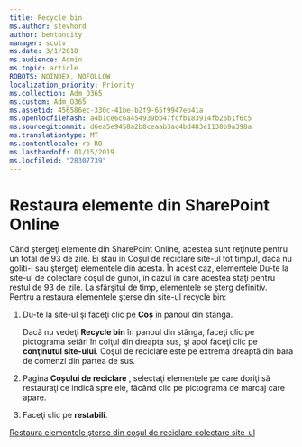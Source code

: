 ```yaml
---
title: Recycle bin
ms.author: stevhord
author: bentoncity
manager: scotv
ms.date: 3/1/2018
ms.audience: Admin
ms.topic: article
ROBOTS: NOINDEX, NOFOLLOW
localization_priority: Priority
ms.collection: Adm_O365
ms.custom: Adm_O365
ms.assetid: 456586ec-330c-41be-b2f9-65f9947eb41a
ms.openlocfilehash: a4b1ce6c6a454939bb47fcfb183914fb26b1f6c5
ms.sourcegitcommit: d6ea5e9458a2b8ceaab3ac4bd483e1130b9a398a
ms.translationtype: MT
ms.contentlocale: ro-RO
ms.lasthandoff: 01/15/2019
ms.locfileid: "28307739"
---
```

# <a name="restore-items-in-sharepoint-online"></a>Restaura elemente din SharePoint Online

Când ştergeţi elemente din SharePoint Online, acestea sunt reţinute pentru un total de 93 de zile. Ei stau în Coșul de reciclare site-ul tot timpul, daca nu goliti-l sau ştergeţi elementele din acesta. În acest caz, elementele Du-te la site-ul de colectare coşul de gunoi, în cazul în care acestea staţi pentru restul de 93 de zile. La sfârşitul de timp, elementele se șterg definitiv. Pentru a restaura elementele şterse din site-ul recycle bin:
  
1. Du-te la site-ul şi faceţi clic pe **Coș** în panoul din stânga. 
    
    Dacă nu vedeţi **Recycle bin** în panoul din stânga, faceţi clic pe pictograma setări în colţul din dreapta sus, şi apoi faceţi clic pe **conţinutul site-ului**. Coşul de reciclare este pe extrema dreaptă din bara de comenzi din partea de sus.
    
2. Pagina **Coșului de reciclare** , selectaţi elementele pe care doriţi să restauraţi ce indică spre ele, făcând clic pe pictograma de marcaj care apare. 
    
3. Faceţi clic pe **restabili**.
    
[Restaura elementele şterse din coşul de reciclare colectare site-ul](https://go.microsoft.com/fwlink/?linkid=866439)
  

